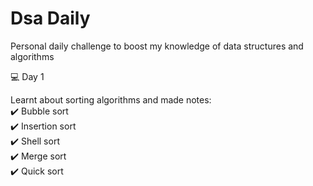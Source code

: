 # Dsa Daily
Personal daily challenge to boost my knowledge of data structures and algorithms

:computer: Day 1

Learnt about sorting algorithms and made notes:<br>
:heavy_check_mark: Bubble sort<br>
:heavy_check_mark: Insertion sort<br>
:heavy_check_mark: Shell sort<br>
:heavy_check_mark: Merge sort<br>
:heavy_check_mark: Quick sort

